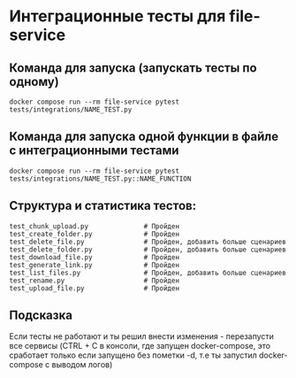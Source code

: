 # Интеграционные тесты для file-service

## Команда для запуска (запускать тесты по одному)
```
docker compose run --rm file-service pytest tests/integrations/NAME_TEST.py
```

## Команда для запуска одной функции в файле с интеграционными тестами
```
docker compose run --rm file-service pytest tests/integrations/NAME_TEST.py::NAME_FUNCTION
```

## Структура и статистика тестов:
```
test_chunk_upload.py              # Пройден
test_create_folder.py             # Пройден
test_delete_file.py               # Пройден, добавить больше сценариев
test_delete_folder.py             # Пройден, добавить больше сценариев
test_download_file.py             # Пройден
test_generate_link.py             # Пройден
test_list_files.py                # Пройден, добавить больше сценариев
test_rename.py                    # Пройден
test_upload_file.py               # Пройден
```

## Подсказка
Если тесты не работают и ты решил внести изменения - перезапусти все сервисы
(CTRL + C в консоли, где запущен docker-compose, это сработает только если запущено без пометки -d, т.е ты запустил docker-compose с выводом логов)
